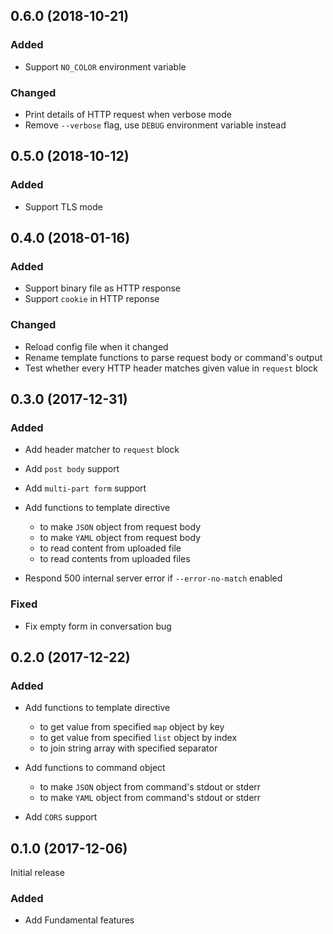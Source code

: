 ## 0.6.0 (2018-10-21)

### Added

- Support `NO_COLOR` environment variable

### Changed

- Print details of HTTP request when verbose mode
- Remove `--verbose` flag, use `DEBUG` environment variable instead

## 0.5.0 (2018-10-12)

### Added

- Support TLS mode

## 0.4.0 (2018-01-16)

### Added

- Support binary file as HTTP response
- Support `cookie` in HTTP reponse

### Changed

- Reload config file when it changed
- Rename template functions to parse request body or command's output
- Test whether every HTTP header matches given value in `request` block

## 0.3.0 (2017-12-31)

### Added

- Add header matcher to `request` block
- Add `post body` support
- Add `multi-part form` support

- Add functions to template directive
  - to make `JSON` object from request body
  - to make `YAML` object from request body
  - to read content from uploaded file
  - to read contents from uploaded files

- Respond 500 internal server error if `--error-no-match` enabled

### Fixed

- Fix empty form in conversation bug

## 0.2.0 (2017-12-22)

### Added

- Add functions to template directive
  - to get value from specified `map` object by key
  - to get value from specified `list` object by index
  - to join string array with specified separator

- Add functions to command object
  - to make `JSON` object from command's stdout or stderr
  - to make `YAML` object from command's stdout or stderr

- Add `CORS` support

## 0.1.0 (2017-12-06)

Initial release

### Added

- Add Fundamental features